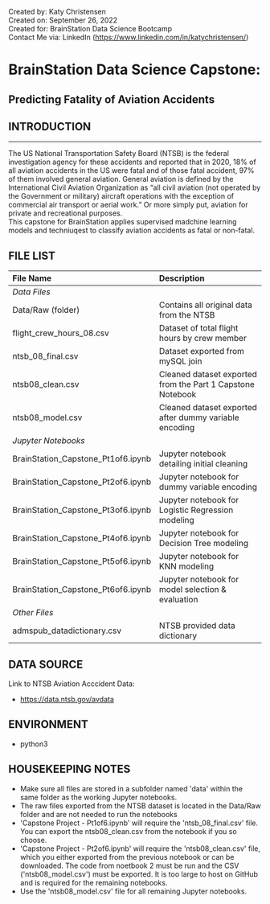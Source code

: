 Created by: Katy Christensen</br>
Created on: September 26, 2022 <br>
Created for: BrainStation Data Science Bootcamp<br>
Contact Me via: LinkedIn (https://www.linkedin.com/in/katychristensen/)</br>

# BrainStation Data Science Capstone: 
## Predicting Fatality of Aviation Accidents

## INTRODUCTION
---
The US National Transportation Safety Board (NTSB) is the federal investigation agency for these accidents and reported that in 
2020, 18% of all aviation accidents in the US were fatal and of those fatal accident, 97% of them involved general aviation. 
General aviation is defined by the International Civil Aviation Organization as “all civil aviation (not operated by the Government or 
military) aircraft operations with the exception of commercial air transport or aerial work.” Or more simply put, aviation for private and 
recreational purposes. <br>
This capstone for BrainStation applies supervised madchine learning models and techniuqest to classify aviation accidents as fatal or 
non-fatal.  <br>


FILE LIST
---------------
|File Name                          | Description                                               | 
|:----------------------------------|:----------------------------------------------------------|
|*Data Files*                       |                                                           |
|Data/Raw (folder)                  | Contains all original data from the NTSB                  |
|flight_crew_hours_08.csv           | Dataset of total flight hours by crew member              |
|ntsb_08_final.csv                  | Dataset exported from mySQL join                          |
|ntsb08_clean.csv                   | Cleaned dataset exported from the Part 1 Capstone Notebook|
|ntsb08_model.csv                   | Cleaned dataset exported after dummy variable encoding    |
|*Jupyter Notebooks*                |                                                           |
|BrainStation_Capstone_Pt1of6.ipynb | Jupyter notebook detailing initial cleaning               |
|BrainStation_Capstone_Pt2of6.ipynb | Jupyter notebook for dummy variable encoding              |
|BrainStation_Capstone_Pt3of6.ipynb | Jupyter notebook for Logistic Regression modeling         |
|BrainStation_Capstone_Pt4of6.ipynb | Jupyter notebook for Decision Tree modeling               |
|BrainStation_Capstone_Pt5of6.ipynb | Jupyter notebook for KNN modeling                         |
|BrainStation_Capstone_Pt6of6.ipynb | Jupyter notebook for model selection & evaluation         |
|*Other Files*                      |                                                           |
|admspub_datadictionary.csv         | NTSB provided data dictionary                             |


DATA SOURCE
---------------
Link to NTSB Aviation Acccident Data: 
- https://data.ntsb.gov/avdata


ENVIRONMENT
---------------
- python3


HOUSEKEEPING NOTES
---------------
- Make sure all files are stored in a subfolder named 'data' within the same folder as the working Jupyter notebooks.
- The raw files exported from the NTSB dataset is located in the Data/Raw folder and are not needed to run the notebooks
- 'Capstone Project - Pt1of6.ipynb' will require the 'ntsb_08_final.csv' file. You can export the ntsb08_clean.csv from the notebook if you so choose.
- 'Capstone Project - Pt2of6.ipynb' will require the 'ntsb08_clean.csv' file, which you either exported from the previous notebook or can be downloaded. The code from noetbook 2 must be run and the CSV ('ntsb08_model.csv') must be exported. It is too large to host on GitHub and is required for the remaining notebooks. 
- Use the 'ntsb08_model.csv' file for all remaining Jupyter notebooks. 
